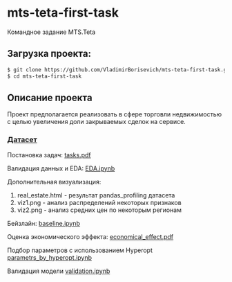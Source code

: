 # mts-teta-first-task
Командное задание MTS.Teta

## Загрузка проекта:
```bash
$ git clone https://github.com/VladimirBorisevich/mts-teta-first-task.git
$ cd mts-teta-first-task
```

## Описание проекта

Проект предполагается реализовать в сфере торговли недвижимостью с целью увеличения доли закрываемых сделок на сервисе. 

### [Датасет](https://www.kaggle.com/mrdaniilak/russia-real-estate-20182021)

Постановка задач: [tasks.pdf](https://github.com/VladimirBorisevich/mts-teta-first-task/blob/main/tasks.pdf)

Валидация данных и EDA: [EDA.ipynb](https://github.com/VladimirBorisevich/mts-teta-first-task/blob/main/EDA.ipynb)

Дополнительная визуализация:
1. real_estate.html - результат pandas_profiling датасета
2. viz1.png - анализ распределений некоторых признаков
3. viz2.png - анализ средних цен по некоторым регионам

Бейзлайн: [baseline.ipynb](https://github.com/VladimirBorisevich/mts-teta-first-task/blob/main/baseline.ipynb)

Оценка экономического эффекта: [economical_effect.pdf](https://github.com/VladimirBorisevich/mts-teta-first-task/blob/main/economical_effect.pdf)

Подбор параметров с использованием Hyperopt [parametrs_by_hyperopt.ipynb](https://github.com/VladimirBorisevich/mts-teta-first-task/blob/main/project/parametrs_by_hyperopt.ipynb)

Валидация модели [validation.ipynb](https://github.com/VladimirBorisevich/mts-teta-first-task/blob/main/project/validation.ipynb) 
